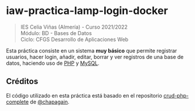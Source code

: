 # iaw-practica-lamp-login-docker

>IES Celia Viñas (Almería) - Curso 2021/2022  
>Módulo: BD - Bases de Datos  
>Ciclo: CFGS Desarrollo de Aplicaciones Web  

Esta práctica consiste en un sistema **muy básico** que permite registrar usuarios, hacer login, añadir, editar, borrar y ver registros de una base de datos, haciendo uso de [PHP][1] y [MySQL][2].

## Créditos

El código utilizado en esta práctica está basado en el repositorio [crud-php-complete][3] de [@chapagain][4].

[1]: http://www.php.net
[2]: https://www.mysql.com
[3]: https://github.com/chapagain/crud-php-complete
[4]: https://github.com/chapagain
